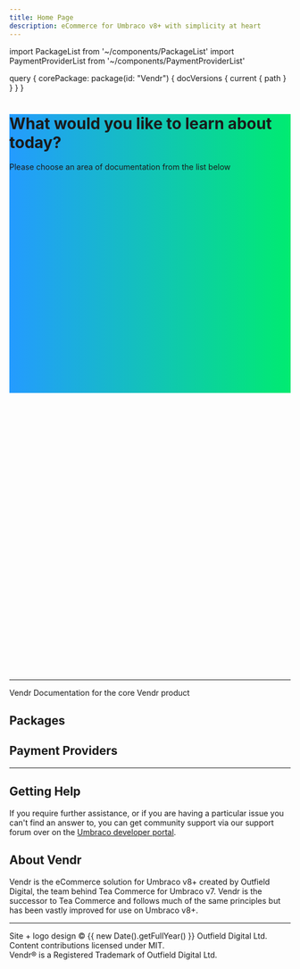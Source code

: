 ```yaml
---
title: Home Page
description: eCommerce for Umbraco v8+ with simplicity at heart
---
```


import PackageList from '~/components/PackageList'
import PaymentProviderList from '~/components/PaymentProviderList'

<static-query>
query {
   corePackage: package(id: "Vendr") {
        docVersions {
            current {
                path
            }
        }
    }
}
</static-query>

<!-- Header -->
<div class="absolute top-0 left-0 w-full pt-16 pb-20 flex flex-col justify-center" style="background-image: linear-gradient(90deg, rgb(36, 155, 255), rgb(0, 235, 113)); height: 500px;">
    <div>
        <h1 class="text-center text-white text-4xl font-bold font-brand-display leading-tight tracking-tighter md:text-6xl md:max-w-4xl md:mx-auto">What would you like to learn about today?</h1>
        <div class="mt-0 font-medium  text-center text-white " >Please choose an area of documentation from the list below</div>
    </div>
</div>

<!-- Header Spacer -->
<div style="height: 500px"></div>

<!-- Links -->
<div class="relative z-10 pb-8">
    <g-link :to="$static.corePackage.docVersions.current.path" class="tile bg-white flex flex-col text-center max-w-2xl mx-auto mb-10 -mt-20">
        <span class="block text-center my-6"><g-image src="~/assets/images/logos/vendr.png" class="mx-auto h-12 w-auto g-image--plain" immediate="true" /></span>
        <hr class="my-6" />
        <span class="tile__heading text-xl font-bold">Vendr</span>
        <span class="tile__body ">Documentation for the core Vendr product</span>
    </g-link>
    <h2 class="text-center mb-10">Packages</h2>
    <package-list />
    <h2 class="text-center mb-10">Payment Providers</h2>
    <payment-provider-list />
</div>

<!-- Footer -->

---

<div class="md:max-w-4xl md:mx-auto py-10">
<h2 class="mb-10">Getting Help</h2>


If you require further assistance, or if you are having a particular issue you can't find an answer to, you can get community support via our support forum over on the [Umbraco developer portal](https://our.umbraco.com/packages/website-utilities/vendr/vendr-support/).

<h2 class="mb-10 ">About Vendr</h2>

Vendr is the eCommerce solution for Umbraco v8+ created by Outfield Digital, the team behind Tea Commerce for Umbraco v7. Vendr is the successor to Tea Commerce and follows much of the same principles but has been vastly improved for use on Umbraco v8+.

</div>

---

<p class="text-center mt-10 text-sm text-gray-500">Site + logo design &copy; {{ new Date().getFullYear() }} Outfield Digital Ltd. Content contributions licensed under MIT.<br />Vendr&reg; is a Registered Trademark of Outfield Digital Ltd.</p>
                    